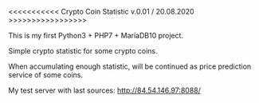 
<<<<<<<<<<< Crypto Coin Statistic v.0.01 / 20.08.2020 >>>>>>>>>>>>>>>>>

This is my first Python3 + PHP7 + MariaDB10 project.

Simple crypto statistic for some crypto coins.

When accumulating enough statistic, will be continued as price prediction service of some coins.

My test server with last sources: http://84.54.146.97:8088/

